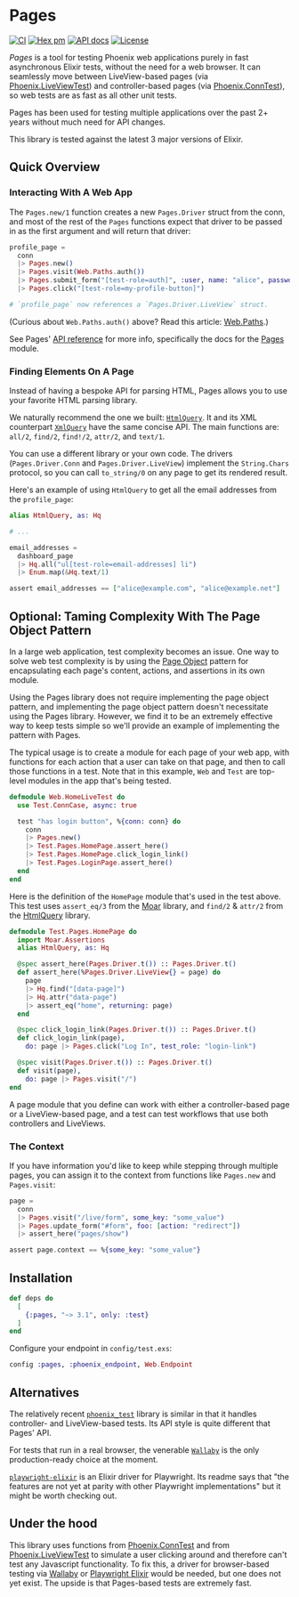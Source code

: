 # Pages

[![CI](https://github.com/synchronal/pages/actions/workflows/tests.yml/badge.svg "CI")](https://github.com/synchronal/pages/actions)
[![Hex pm](http://img.shields.io/hexpm/v/pages.svg?style=flat "Hex version")](https://hex.pm/packages/pages)
[![API docs](https://img.shields.io/hexpm/v/pages.svg?label=hexdocs "API docs")](https://hexdocs.pm/pages/Pages.html)
[![License](http://img.shields.io/github/license/synchronal/pages.svg?style=flat "License")](https://github.com/synchronal/pages/blob/main/LICENSE.md)

_Pages_ is a tool for testing Phoenix web applications purely in fast asynchronous Elixir tests, without the need for a
web browser. It can seamlessly move between LiveView-based pages (via
[Phoenix.LiveViewTest](https://hexdocs.pm/phoenix_live_view/Phoenix.LiveViewTest.html)) and controller-based pages
(via [Phoenix.ConnTest](https://hexdocs.pm/phoenix/Phoenix.ConnTest.html)), so web tests are as fast as all other unit
tests.

Pages has been used for testing multiple applications over the past 2+ years without much need for API changes.

This library is tested against the latest 3 major versions of Elixir.

## Quick Overview

### Interacting With A Web App

The `Pages.new/1` function creates a new `Pages.Driver` struct from the conn, and most of the rest of the `Pages`
functions expect that driver to be passed in as the first argument and will return that driver:

```elixir
profile_page =
  conn
  |> Pages.new()
  |> Pages.visit(Web.Paths.auth())
  |> Pages.submit_form("[test-role=auth]", :user, name: "alice", password: "password1234")
  |> Pages.click("[test-role=my-profile-button]")

# `profile_page` now references a `Pages.Driver.LiveView` struct.
```

(Curious about `Web.Paths.auth()` above? Read this article: [Web.Paths](https://eahanson.com/articles/web-paths).)

See Pages' [API reference](https://hexdocs.pm/pages/api-reference.html) for more info, specifically the docs for the
[Pages](https://hexdocs.pm/pages/Pages.html) module.

### Finding Elements On A Page

Instead of having a bespoke API for parsing HTML, Pages allows you to use your favorite HTML parsing
library.

We naturally recommend the one we built: [`HtmlQuery`](https://hexdocs.pm/html_query/readme.html). It and its XML
counterpart [`XmlQuery`](https://hexdocs.pm/xml_query/readme.html) have the same concise API. The main functions are:
`all/2`, `find/2`, `find!/2`, `attr/2`, and `text/1`.

You can use a different library or your own code. The drivers (`Pages.Driver.Conn` and `Pages.Driver.LiveView`)
implement the `String.Chars` protocol, so you can call `to_string/0` on any page to get its rendered result.

Here's an example of using `HtmlQuery` to get all the email addresses from the `profile_page`:

```elixir
alias HtmlQuery, as: Hq

# ...

email_addresses =
  dashboard_page
  |> Hq.all("ul[test-role=email-addresses] li")
  |> Enum.map(&Hq.text/1)

assert email_addresses == ["alice@example.com", "alice@example.net"]
```

## Optional: Taming Complexity With The Page Object Pattern

In a large web application, test complexity becomes an issue. One way to solve web test complexity is by using
the [Page Object](https://martinfowler.com/bliki/PageObject.html) pattern for encapsulating each page's content,
actions, and assertions in its own module.

Using the Pages library does not require implementing the page object pattern, and implementing the page object
pattern doesn't necessitate using the Pages library. However, we find it to be an extremely effective way to keep
tests simple so we'll provide an example of implementing the pattern with Pages.

The typical usage is to create a module for each page of your web app, with functions for each action that a user can
take on that page, and then to call those functions in a test. Note that in this example, `Web` and `Test` are
top-level modules in the app that's being tested.

```elixir
defmodule Web.HomeLiveTest do
  use Test.ConnCase, async: true

  test "has login button", %{conn: conn} do
    conn
    |> Pages.new()
    |> Test.Pages.HomePage.assert_here()
    |> Test.Pages.HomePage.click_login_link()
    |> Test.Pages.LoginPage.assert_here()
  end
end
```

Here is the definition of the `HomePage` module that's used in the test above. This test uses `assert_eq/3` from the
[Moar](https://hexdocs.pm/moar/Moar.Assertions.html#assert_eq/3) library, and `find/2` & `attr/2` from the
[HtmlQuery](https://hexdocs.pm/html_query/HtmlQuery.html) library.

```elixir
defmodule Test.Pages.HomePage do
  import Moar.Assertions
  alias HtmlQuery, as: Hq

  @spec assert_here(Pages.Driver.t()) :: Pages.Driver.t()
  def assert_here(%Pages.Driver.LiveView{} = page) do
    page
    |> Hq.find("[data-page]")
    |> Hq.attr("data-page")
    |> assert_eq("home", returning: page)
  end

  @spec click_login_link(Pages.Driver.t()) :: Pages.Driver.t()
  def click_login_link(page),
    do: page |> Pages.click("Log In", test_role: "login-link")

  @spec visit(Pages.Driver.t()) :: Pages.Driver.t()
  def visit(page),
    do: page |> Pages.visit("/")
end
```

A page module that you define can work with either a controller-based page or a LiveView-based page, and a test can
test workflows that use both controllers and LiveViews.

### The Context

If you have information you'd like to keep while stepping through multiple pages, you can assign it to the
context from functions like `Pages.new` and `Pages.visit`:

```elixir
page =
  conn
  |> Pages.visit("/live/form", some_key: "some_value")
  |> Pages.update_form("#form", foo: [action: "redirect"])
  |> assert_here("pages/show")

assert page.context == %{some_key: "some_value"}
```

## Installation

```elixir
def deps do
  [
    {:pages, "~> 3.1", only: :test}
  ]
end
```

Configure your endpoint in `config/test.exs`:

```elixir
config :pages, :phoenix_endpoint, Web.Endpoint
```

## Alternatives

The relatively recent [`phoenix_test`](https://github.com/germsvel/phoenix_test) library is similar in that it handles
controller- and LiveView-based tests. Its API style is quite different that Pages' API.

For tests that run in a real browser, the venerable [`Wallaby`](https://github.com/elixir-wallaby/wallaby) is
the only production-ready choice at the moment.

[`playwright-elixir`](https://github.com/mechanical-orchard/playwright-elixir) is an Elixir driver for Playwright.
Its readme says that "the features are not yet at parity with other Playwright implementations" but it might be
worth checking out.


## Under the hood

This library uses functions from [Phoenix.ConnTest](https://hexdocs.pm/phoenix/Phoenix.ConnTest.html) and
from [Phoenix.LiveViewTest](https://hexdocs.pm/phoenix_live_view/Phoenix.LiveViewTest.html) to simulate a user clicking
around and therefore can't test any Javascript functionality. To fix this, a driver for browser-based testing via
[Wallaby](https://github.com/elixir-wallaby/wallaby) or
[Playwright Elixir](https://github.com/geometerio/playwright-elixir) would be needed, but one does not yet exist. The
upside is that Pages-based tests are extremely fast.
